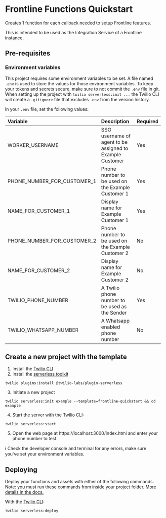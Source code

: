 # Frontline Functions Quickstart

Creates 1 function for each callback needed to setup Frontline features. 

This is intended to be used as the Integration Service of a Frontline instance.

## Pre-requisites

### Environment variables

This project requires some environment variables to be set. A file named `.env` is used to store the values for those environment variables. To keep your tokens and secrets secure, make sure to not commit the `.env` file in git. When setting up the project with `twilio serverless:init ...` the Twilio CLI will create a `.gitignore` file that excludes `.env` from the version history.

In your `.env` file, set the following values:

| Variable | Description | Required |
| :------- | :---------- | :------- |
| WORKER_USERNAME | SSO username of agent to be assigned to Example Customer | Yes |
| PHONE_NUMBER_FOR_CUSTOMER_1 | Phone number to be used on the Example Customer 1 | Yes |
| NAME_FOR_CUSTOMER_1 | Display name for Example Customer 1 | Yes |
| PHONE_NUMBER_FOR_CUSTOMER_2 | Phone number to be used on the Example Customer 2 | No |
| NAME_FOR_CUSTOMER_2 | Display name for Example Customer 2 | No |
| TWILIO_PHONE_NUMBER | A Twilio phone number to be used as the Sender | Yes |
| TWILIO_WHATSAPP_NUMBER | A Whatsapp enabled phone number | No |


## Create a new project with the template

1. Install the [Twilio CLI](https://www.twilio.com/docs/twilio-cli/quickstart#install-twilio-cli)
2. Install the [serverless toolkit](https://www.twilio.com/docs/labs/serverless-toolkit/getting-started)

```shell
twilio plugins:install @twilio-labs/plugin-serverless
```

3. Initiate a new project

```
twilio serverless:init example --template=frontline-quickstart && cd example
```

4. Start the server with the [Twilio CLI](https://www.twilio.com/docs/twilio-cli/quickstart):

```
twilio serverless:start
```

5. Open the web page at https://localhost:3000/index.html and enter your phone number to test

ℹ️ Check the developer console and terminal for any errors, make sure you've set your environment variables.

## Deploying

Deploy your functions and assets with either of the following commands. Note: you must run these commands from inside your project folder. [More details in the docs.](https://www.twilio.com/docs/labs/serverless-toolkit)

With the [Twilio CLI](https://www.twilio.com/docs/twilio-cli/quickstart):

```
twilio serverless:deploy
```
